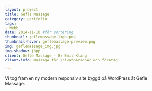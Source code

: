 ```yaml
---
layout: project
title: Gefle Massage
category: portfolio
tags:
- Webb
date: 2014-11-10 #för sortering
thumbnail: geflemassage-logo.png
thumbnail-hover: geflemassage-preview.png
img: geflemassage_img.jpg
img-shadow: jäpp
client: Gefle Massage - By Emil Klang
client-info: Massage för privatpersoner och företag

---
```

Vi tog fram en ny modern responsiv site byggd på WordPress åt Gefle Massage.